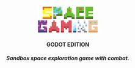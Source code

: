 <p align="center"><img src="space_gaming_2_big.png"></p>
<h4 align="center">GODOT EDITION</h4>

<h5 align="center">Sandbox space exploration game with combat.</h5>
